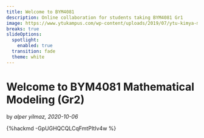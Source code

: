 ```yaml
---
title: Welcome to BYM4081
description: Online collaboration for students taking BYM4081 Gr1
image: https://www.ytukampus.com/wp-content/uploads/2019/07/ytu-kimya-muhendisligi-1024x683.jpg
breaks: true
slideOptions:
  spotlight:
    enabled: true
  transition: fade
  theme: white
---
```

Welcome to BYM4081 Mathematical Modeling (Gr2)
===

by *alper yilmaz, 2020-10-06*


<!-- lecture01.md -->
{%hackmd -GpUGHQCQLCqFmtPItIv4w %}
